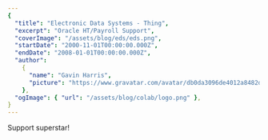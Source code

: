 ```yaml
---
{
  "title": "Electronic Data Systems - Thing",
  "excerpt": "Oracle HT/Payroll Support",
  "coverImage": "/assets/blog/eds/eds.png",
  "startDate": "2000-11-01T00:00:00.000Z",
  "endDate": "2008-01-01T00:00:00.000Z",
  "author":
    {
      "name": "Gavin Harris",
      "picture": "https://www.gravatar.com/avatar/db0da3096de4012a8482db72d561a279",
    },
  "ogImage": { "url": "/assets/blog/colab/logo.png" },
}
---
```


Support superstar!
